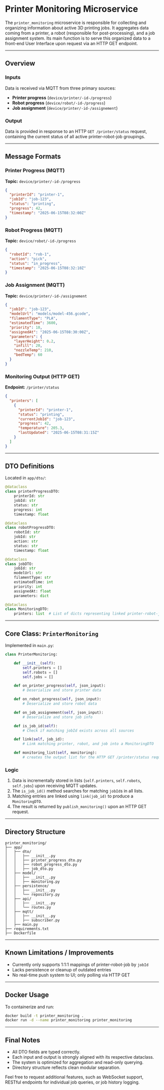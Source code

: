 # Printer Monitoring Microservice

The `printer_monitoring` microservice is responsible for collecting and organizing information about active 3D printing jobs. It aggregates data coming from a printer, a robot (responsible for post-processing), and a job assignment system. Its main function is to serve this organized data to a front-end User Interface upon request via an HTTP GET endpoint.

---

## Overview

### Inputs

Data is received via MQTT from three primary sources:

* **Printer progress** (`device/printer/-id-/progress`)
* **Robot progress** (`device/robot/-id-/progress`)
* **Job assignment** (`device/printer/-id-/assignement`)

### Output

Data is provided in response to an HTTP `GET /printer/status` request, containing the current status of all active printer-robot-job groupings.

---

## Message Formats

### Printer Progress (MQTT)

**Topic:** `device/printer/-id-/progress`

```json
{
  "printerId": "printer-1",
  "jobId": "job-123",
  "status": "printing",
  "progress": 42,
  "timestamp": "2025-06-15T08:32:00Z"
}
```

### Robot Progress (MQTT)

**Topic:** `device/robot/-id-/progress`

```json
{
  "robotId": "rob-1",
  "action": "pick",
  "status": "in_progress",
  "timestamp": "2025-06-15T08:32:10Z"
}
```

### Job Assignment (MQTT)

**Topic:** `device/printer/-id-/assignement`

```json
{
  "jobId": "job-123",
  "modelUrl": "models/model-456.gcode",
  "filamentType": "PLA",
  "estimatedTime": 3600,
  "priority": 10,
  "assignedAt": "2025-06-15T08:30:00Z",
  "parameters": {
    "layerHeight": 0.2,
    "infill": 20,
    "nozzleTemp": 210,
    "bedTemp": 60
  }
}
```

### Monitoring Output (HTTP GET)

**Endpoint:** `/printer/status`

```json
{
  "printers": [
    {
      "printerId": "printer-1",
      "status": "printing",
      "currentJobId": "job-123",
      "progress": 42,
      "temperature": 205.3,
      "lastUpdated": "2025-06-15T08:31:15Z"
    }
  ]
}
```

---

## DTO Definitions

Located in `app/dto/`:

```python
@dataclass
class printerProgressDTO:
    printerId: str
    jobId: str
    status: str
    progress: int
    timestamp: float

@dataclass
class robotProgressDTO:
    robotId: str
    jobId: str
    action: str
    status: str
    timestamp: float

@dataclass
class jobDTO:
    jobId: str
    modelUrl: str
    filamentType: str
    estimatedTime: int
    priority: int
    assignedAt: float
    parameters: dict

@dataclass
class MonitoringDTO:
    printers: list  # List of dicts representing linked printer-robot-job states
```

---

## Core Class: `PrinterMonitoring`

Implemented in `main.py`:

```python
class PrinterMonitoring:

    def __init__(self):
        self.printers = []
        self.robots = []
        self.jobs = []

    def on_printer_progress(self, json_input):
        # Deserialize and store printer data

    def on_robot_progress(self, json_input):
        # Deserialize and store robot data

    def on_job_assignement(self, json_input):
        # Deserialize and store job info

    def is_job_id(self):
        # Check if matching jobId exists across all sources

    def link(self, job_id):
        # Link matching printer, robot, and job into a MonitoringDTO

    def monitoring_list(self, monitoring):
        # creates the output list for the HTTP GET /printer/status request
```

### Logic

1. Data is incrementally stored in lists (`self.printers`, `self.robots`, `self.jobs`) upon receiving MQTT updates.
2. The `is_job_id()` method searches for matching `jobId`s in all lists.
3. Matching entries are linked using `link(job_id)` to produce a `MonitoringDTO`.
4. The result is returned by `publish_monitoring()` upon an HTTP GET request.

---

## Directory Structure

```
printer_monitoring/
├── app/
│   ├── dto/
│   │   ├── __init__.py
│   │   ├── printer_progress_dto.py
│   │   ├── robot_progress_dto.py
│   │   ├── job_dto.py
│   ├── model/
│   │   ├── __init__.py
│   │   ├── monitoring.py
│   ├── persistence/
│   │   ├── __init__.py
│   │   └── repository.py
│   ├── api/
│   │   ├── __init__.py
│   │   └── routes.py
│   ├── mqtt/
│   │   ├── __init__.py
│   │   ├── subscriber.py
│   ├── main.py
├── requirements.txt
├── Dockerfile
```

---

## Known Limitations / Improvements

* Currently only supports 1:1:1 mappings of printer-robot-job by `jobId`
* Lacks persistence or cleanup of outdated entries
* No real-time push system to UI; only polling via HTTP GET

---

## Docker Usage

To containerize and run:

```bash
docker build -t printer_monitoring .
docker run -d --name printer_monitoring printer_monitoring
```

---

## Final Notes

* All DTO fields are typed correctly.
* Each input and output is strongly aligned with its respective dataclass.
* The system is optimized for aggregation and read-only querying.
* Directory structure reflects clean modular separation.

Feel free to request additional features, such as WebSocket support, RESTful endpoints for individual job queries, or job history logging.
